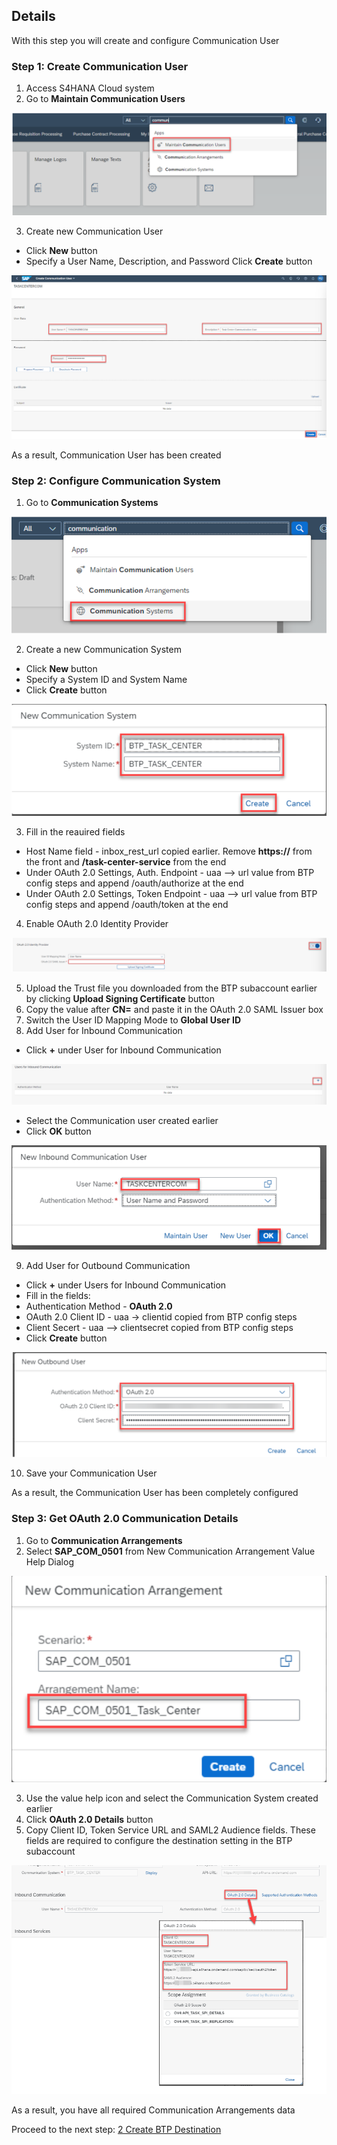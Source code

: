 ## Details

With this step you will create and configure Communication User


### Step 1: Create Communication User

1. Access S4HANA Cloud system
2. Go to **Maintain Communication Users**

![Maintain Communication Users](./Images/1.2.1.png "Maintain Communication Users")

3. Create new Communication User

- Click **New** button
- Specify a User Name, Description, and Password
Click **Create** button

![New Communication User](./Images/1.3.1.png "New Communication User")


As a result, Communication User has been created


### Step 2: Configure Communication System

1. Go to **Communication Systems**

![Communication Systems](./Images/2.1.1.png "Communication Systems")

2. Create a new Communication System

- Click **New** button
- Specify a System ID and System Name
- Click **Create** button

![New Communication Systems](./Images/2.2.1.png "New Communication Systems")

3. Fill in the reauired fields

- Host Name field - inbox_rest_url copied earlier. Remove **https://** from the front and **/task-center-service** from the end
- Under OAuth 2.0 Settings, Auth. Endpoint - uaa –> url value from BTP config steps and append /oauth/authorize at the end
- Under OAuth 2.0 Settings, Token Endpoint - uaa –> url value from BTP config steps and append /oauth/token at the end

4. Enable OAuth 2.0 Identity Provider

![OAuth 2.0 Identity Provider](./Images/2.4.1.png "OAuth 2.0 Identity Provider")

5. Upload the Trust file you downloaded from the BTP subaccount earlier by clicking **Upload Signing Certificate** button
6. Copy the value after **CN=** and paste it in the OAuth 2.0 SAML Issuer box
7. Switch the User ID Mapping Mode to **Global User ID**
8. Add User for Inbound Communication

- Click **+** under User for Inbound Communication

![User for Inbound Communication](./Images/2.8.1.png "User for Inbound Communication")

- Select the Communication user created earlier
- Click **OK** button

![User for Inbound Communication](./Images/2.8.2.png "User for Inbound Communication")

9. Add User for Outbound Communication

- Click **+** under Users for Inbound Communication
- Fill in the fields:
 - Authentication Method - **OAuth 2.0**
 - OAuth 2.0 Client ID - uaa -> clientid copied from BTP config steps
 - Client Secert - uaa –> clientsecret copied from BTP config steps
- Click **Create** button

![User for Outbound Communication](./Images/2.9.1.png "User for Outbound Communication")

10. Save your Communication User

As a result, the Communication User has been completely configured


### Step 3: Get OAuth 2.0 Communication Details

1. Go to **Communication Arrangements**
2. Select **SAP_COM_0501** from New Communication Arrangement Value Help Dialog

![Communication Arrangements](./Images/3.2.1.png "Communication Arrangements")

3. Use the value help icon and select the Communication System created earlier
4. Click **OAuth 2.0 Details** button
5. Copy Client ID, Token Service URL and SAML2 Audience fields. These fields are required to configure the destination setting in the BTP subaccount

![Communication Arrangements data](./Images/3.5.1.png "Communication Arrangements data")

As a result, you have all required Communication Arrangements data

Proceed to the next step: [2 Create BTP Destination](https://github.com/Sereg20/Task_Center/blob/master/S4HANA_Cloud_config/2%20Create%20BTP%20Destination/README.md)
